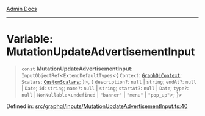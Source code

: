 [Admin Docs](/)

***

# Variable: MutationUpdateAdvertisementInput

> `const` **MutationUpdateAdvertisementInput**: `InputObjectRef`\<`ExtendDefaultTypes`\<\{ `Context`: [`GraphQLContext`](../../../context/type-aliases/GraphQLContext.md); `Scalars`: [`CustomScalars`](../../../scalars/type-aliases/CustomScalars.md); \}\>, \{ `description?`: `null` \| `string`; `endAt?`: `null` \| `Date`; `id`: `string`; `name?`: `null` \| `string`; `startAt?`: `null` \| `Date`; `type?`: `null` \| `NonNullable`\<`undefined` \| `"banner"` \| `"menu"` \| `"pop_up"`\>; \}\>

Defined in: [src/graphql/inputs/MutationUpdateAdvertisementInput.ts:40](https://github.com/Sourya07/talawa-api/blob/583d62db9438de398bb9012a4a2617e2cb268b08/src/graphql/inputs/MutationUpdateAdvertisementInput.ts#L40)
